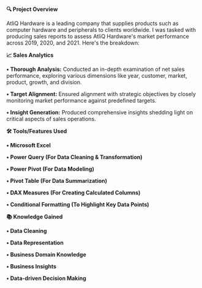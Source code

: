 **🔍 Project Overview**

AtliQ Hardware is a leading company that supplies products such as computer hardware and peripherals to clients worldwide. I was tasked with producing sales reports to assess AtliQ Hardware's market performance across 2019, 2020, and 2021. Here's the breakdown: 

**📈 Sales Analytics**

**• Thorough Analysis:** Conducted an in-depth examination of net sales performance, exploring various dimensions like year, customer, market, product, growth, and division.

**• Target Alignment:** Ensured alignment with strategic objectives by closely monitoring market performance against predefined targets.

**• Insight Generation:** Produced comprehensive insights shedding light on critical aspects of sales operations.



**🛠️ Tools/Features Used**

**• Microsoft Excel**

**• Power Query (For Data Cleaning & Transformation)**

**• Power Pivot (For Data Modeling)**

**• Pivot Table (For Data Summarization)**

**• DAX Measures (For Creating Calculated Columns)**

**• Conditional Formatting (To Highlight Key Data Points)**



**📚 Knowledge Gained**

**• Data Cleaning**

**• Data Representation**

**• Business Domain Knowledge**

**• Business Insights**

**• Data-driven Decision Making**

